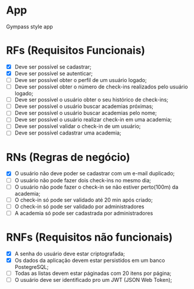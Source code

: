 # App

Gympass style app

# RFs (Requisitos Funcionais)

- [x] Deve ser possível se cadastrar;
- [x] Deve ser possível se autenticar;
- [ ] Deve ser possível obter o perfil de um usuário logado;
- [ ] Deve ser possível obter o número de check-ins realizados pelo usuário logado;
- [ ] Deve ser possível o usuário obter o seu histórico de check-ins;
- [ ] Deve ser possível o usuário buscar academias próximas;
- [ ] Deve ser possível o usuário buscar academias pelo nome;
- [ ] Deve ser possível o usuário realizar check-in em uma academia;
- [ ] Deve ser possível validar o check-in de um usuário;
- [ ] Deve ser possível cadastrar uma academia; 

# RNs (Regras de negócio)

- [X] O usuário não deve poder se cadastrar com um e-mail duplicado;    
- [ ] O usuário não pode fazer dois check-ins no mesmo dia;    
- [ ] O usuário não pode fazer o check-in se não estiver perto(100m) da academia;
- [ ] O check-in só pode ser validado até 20 min após criado;
- [ ] O check-in só pode ser validado por administradores
- [ ] A academia só pode ser cadastrada por administradores

# RNFs (Requisitos não funcionais)

- [X] A senha do usuário deve estar criptografada;
- [X] Os dados da aplicação devem estar persistidos em um banco PostegreSQL;
- [ ] Todas as listas devem estar páginadas com 20 itens por página;
- [ ] O usuário deve ser identificado pro um JWT (JSON Web Token);

